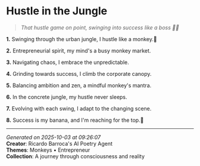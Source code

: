 # Hustle in the Jungle

> *That hustle game on point, swinging into success like a boss 🐒💼*

**1.** Swinging through the urban jungle, I hustle like a monkey.🐒


**2.** Entrepreneurial spirit, my mind's a busy monkey market.


**3.** Navigating chaos, I embrace the unpredictable.


**4.** Grinding towards success, I climb the corporate canopy.


**5.** Balancing ambition and zen, a mindful monkey's mantra.


**6.** In the concrete jungle, my hustle never sleeps.


**7.** Evolving with each swing, I adapt to the changing scene.


**8.** Success is my banana, and I'm reaching for the top.🍌



---

*Generated on 2025-10-03 at 09:26:07*  
**Creator**: Ricardo Barroca's AI Poetry Agent  
**Themes**: Monkeys • Entrepreneur  
**Collection**: A journey through consciousness and reality